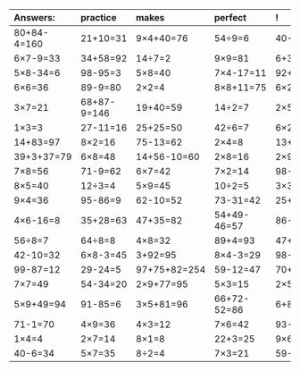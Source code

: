 | Answers: | practice | makes | perfect | ! |
| :--- | :--- | :--- | :--- | :--- |
| 80+84-4=160 | 21+10=31 | 9×4+40=76 | 54÷9=6 | 40-1=39 | 
| 6×7-9=33 | 34+58=92 | 14÷7=2 | 9×9=81 | 6+31-14=23 | 
| 5×8-34=6 | 98-95=3 | 5×8=40 | 7×4-17=11 | 92+3=95 | 
| 6×6=36 | 89-9=80 | 2×2=4 | 8×8+11=75 | 6×2-6=6 | 
| 3×7=21 | 68+87-9=146 | 19+40=59 | 14÷2=7 | 2×5=10 | 
| 1×3=3 | 27-11=16 | 25+25=50 | 42÷6=7 | 6×2+34=46 | 
| 14+83=97 | 8×2=16 | 75-13=62 | 2×4=8 | 13+43=56 | 
| 39+3+37=79 | 6×8=48 | 14+56-10=60 | 2×8=16 | 2×9=18 | 
| 7×8=56 | 71-9=62 | 6×7=42 | 7×2=14 | 98-98=0 | 
| 8×5=40 | 12÷3=4 | 5×9=45 | 10÷2=5 | 3×3=9 | 
| 9×4=36 | 95-86=9 | 62-10=52 | 73-31=42 | 25+79+16=120 | 
| 4×6-16=8 | 35+28=63 | 47+35=82 | 54+49-46=57 | 86-60=26 | 
| 56÷8=7 | 64÷8=8 | 4×8=32 | 89+4=93 | 47+41=88 | 
| 42-10=32 | 6×8-3=45 | 3+92=95 | 8×4-3=29 | 98-7=91 | 
| 99-87=12 | 29-24=5 | 97+75+82=254 | 59-12=47 | 70+81+86=237 | 
| 7×7=49 | 54-34=20 | 2×9+77=95 | 5×3=15 | 2×5+2=12 | 
| 5×9+49=94 | 91-85=6 | 3×5+81=96 | 66+72-52=86 | 6+8=14 | 
| 71-1=70 | 4×9=36 | 4×3=12 | 7×6=42 | 93-44=49 | 
| 1×4=4 | 2×7=14 | 8×1=8 | 22+3=25 | 9×6=54 | 
| 40-6=34 | 5×7=35 | 8÷2=4 | 7×3=21 | 59-19=40 | 

